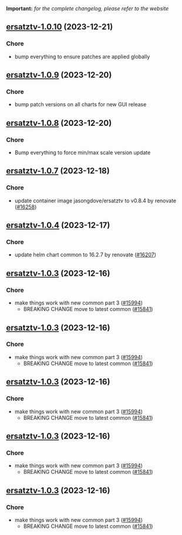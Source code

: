 **Important:**
*for the complete changelog, please refer to the website*




## [ersatztv-1.0.10](https://github.com/truecharts/charts/compare/ersatztv-1.0.9...ersatztv-1.0.10) (2023-12-21)

### Chore

- bump everything to ensure patches are applied globally
  
  


## [ersatztv-1.0.9](https://github.com/truecharts/charts/compare/ersatztv-1.0.8...ersatztv-1.0.9) (2023-12-20)

### Chore

- bump patch versions on all charts for new GUI release
  
  


## [ersatztv-1.0.8](https://github.com/truecharts/charts/compare/ersatztv-1.0.7...ersatztv-1.0.8) (2023-12-20)

### Chore

- Bump everything to force min/max scale version update
  
  


## [ersatztv-1.0.7](https://github.com/truecharts/charts/compare/ersatztv-1.0.4...ersatztv-1.0.7) (2023-12-18)

### Chore

- update container image jasongdove/ersatztv to v0.8.4 by renovate ([#16258](https://github.com/truecharts/charts/issues/16258))
  
  


## [ersatztv-1.0.4](https://github.com/truecharts/charts/compare/ersatztv-1.0.3...ersatztv-1.0.4) (2023-12-17)

### Chore

- update helm chart common to 16.2.7 by renovate ([#16207](https://github.com/truecharts/charts/issues/16207))
  
  


## [ersatztv-1.0.3](https://github.com/truecharts/charts/compare/ersatztv-0.0.10...ersatztv-1.0.3) (2023-12-16)

### Chore

- make things work with new common part 3 ([#15994](https://github.com/truecharts/charts/issues/15994))
  - BREAKING CHANGE move to latest common ([#15841](https://github.com/truecharts/charts/issues/15841))
  
  


## [ersatztv-1.0.3](https://github.com/truecharts/charts/compare/ersatztv-0.0.10...ersatztv-1.0.3) (2023-12-16)

### Chore

- make things work with new common part 3 ([#15994](https://github.com/truecharts/charts/issues/15994))
  - BREAKING CHANGE move to latest common ([#15841](https://github.com/truecharts/charts/issues/15841))
  
  


## [ersatztv-1.0.3](https://github.com/truecharts/charts/compare/ersatztv-0.0.10...ersatztv-1.0.3) (2023-12-16)

### Chore

- make things work with new common part 3 ([#15994](https://github.com/truecharts/charts/issues/15994))
  - BREAKING CHANGE move to latest common ([#15841](https://github.com/truecharts/charts/issues/15841))
  
  


## [ersatztv-1.0.3](https://github.com/truecharts/charts/compare/ersatztv-0.0.10...ersatztv-1.0.3) (2023-12-16)

### Chore

- make things work with new common part 3 ([#15994](https://github.com/truecharts/charts/issues/15994))
  - BREAKING CHANGE move to latest common ([#15841](https://github.com/truecharts/charts/issues/15841))
  
  


## [ersatztv-1.0.3](https://github.com/truecharts/charts/compare/ersatztv-0.0.10...ersatztv-1.0.3) (2023-12-16)

### Chore

- make things work with new common part 3 ([#15994](https://github.com/truecharts/charts/issues/15994))
  - BREAKING CHANGE move to latest common ([#15841](https://github.com/truecharts/charts/issues/15841))
  
  

